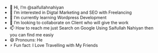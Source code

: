 - 👋 Hi, I’m @saifullahnahiyan
- 👀 I’m interested in Digtal Marketing and SEO with Freelancing
- 🌱 I’m currently learning Wordpress Development
- 💞️ I’m looking to collaborate on Client who will give the work
- 📫 How to reach me just Search on Google Using Saifullah Nahiyan then you can find me easiy
- 😄 Pronouns: He
- ⚡ Fun fact: I Love Travelling with My Friends

<!---
saifullahnahiyan/saifullahnahiyan is a ✨ special ✨ repository because its `README.md` (this file) appears on your GitHub profile.
You can click the Preview link to take a look at your changes.
--->
